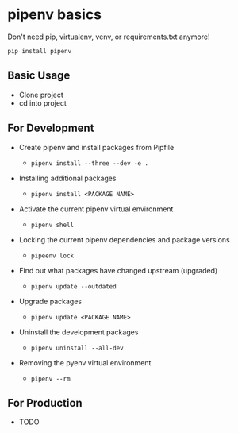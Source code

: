 # pipenv basics

Don't need pip, virtualenv, venv, or requirements.txt anymore!

`pip install pipenv`

## Basic Usage
- Clone project
- cd into project

## For Development

- Create pipenv and install packages from Pipfile
  - `pipenv install --three --dev -e .`

- Installing additional packages
  - `pipenv install <PACKAGE NAME>`
  
- Activate the current pipenv virtual environment
  - `pipenv shell`


- Locking the current pipenv dependencies and package versions
  - `pipeenv lock`

- Find out what packages have changed upstream (upgraded)
  - `pipenv update --outdated`

- Upgrade packages
  - `pipenv update <PACKAGE NAME>`

- Uninstall the development packages
  - `pipenv uninstall --all-dev`

- Removing the pyenv virtual environment
  - `pipenv --rm`

## For Production

- TODO